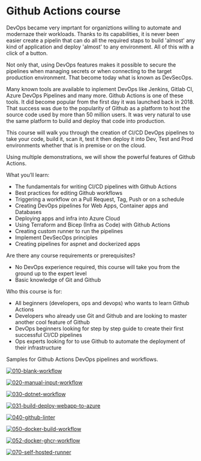 # Github Actions course

DevOps became very imprtant for organiztions willing to automate and modernaze their workloads. Thanks to its capabilities, it is never been easier create a pipelin that can do all the required staps to build 'almost' any kind of application and deploy 'almost' to any environment. All of this with a click of a button.

Not only that, using DevOps features makes it possible to secure the pipelines when managing secrets or when connecting to the target production environment. That become today what is known as DevSecOps.

Many known tools are available to inplement DevOps like Jenkins, Gitlab CI, Azure DevOps Pipelines and many more. Github Actions is one of these tools. It did become popular from the first day it was launched back in 2018. That success was due to the popularity of Github as a platform to host the source code used by more than 50 million users. It was very natural to use the same platform to build and deploy that code into production.

This course will walk you through the creation of CI/CD DevOps pipelines to take your code, build it, scan it, test it then deploy it into Dev, Test and Prod environments whether that is in premise or on the cloud.

Using multiple demonstrations, we will show the powerful features of Github Actions.

What you’ll learn:
- The fundamentals for writing CI/CD pipelines with Github Actions
- Best practices for editing Github workflows
- Triggering a workflow on a Pull Request, Tag, Push or on a schedule
- Creating DevOps pipelines for Web Apps, Container apps and Databases
- Deploying apps and infra into Azure Cloud
- Using Terraform and Bicep (Infra as Code) with Github Actions
- Creating custom runner to run the pipelines
- Implement DevSecOps principles
- Creating pipelines for aspnet and dockerized apps

Are there any course requirements or prerequisites?
- No DevOps experience required, this course will take you from the ground up to the expert level
- Basic knowledge of Git and Github

Who this course is for:
- All beginners (developers, ops and devops) who wants to learn Github Actions
- Developers who already use Git and Github and are looking to master another cool feature of Github
- DevOps beginners looking for step by step guide to create their first successful CI/CD pipelines
- Ops experts looking for to use Github to automate the deployment of their infrastructure

Samples for Github Actions DevOps pipelines and workflows.

[![010-blank-workflow](https://github.com/8infinitecloud/github-course-actions/actions/workflows/010-blank-workflow.yml/badge.svg)](https://github.com/8infinitecloud/github-course-actions/actions/workflows/010-blank-workflow.yml)

[![020-manual-input-workflow](https://github.com/8infinitecloud/github-course-actions/actions/workflows/020-manual-input-workflow.yml/badge.svg)](https://github.com/8infinitecloud/github-course-actions/actions/workflows/020-manual-input-workflow.yml)

[![030-dotnet-workflow](https://github.com/8infinitecloud/github-course-actions/actions/workflows/030-dotnet-workflow.yml/badge.svg)](https://github.com/8infinitecloud/github-course-actions/actions/workflows/030-dotnet-workflow.yml)

[![031-build-deploy-webapp-to-azure](https://github.com/HoussemDellai/github-actions-course/actions/workflows/031-build-deploy-webapp-to-azure.yml/badge.svg)](https://github.com/HoussemDellai/github-actions-course/actions/workflows/031-build-deploy-webapp-to-azure.yml)

[![040-github-linter](https://github.com/8infinitecloud/github-course-actions/actions/workflows/040-github-linter.yml/badge.svg)](https://github.com/8infinitecloud/github-course-actions/actions/workflows/040-github-linter.yml)

[![050-docker-build-workflow](https://github.com/8infinitecloud/github-course-actions/actions/workflows/050-docker-build-workflow.yml/badge.svg)](https://github.com/8infinitecloud/github-course-actions/actions/workflows/050-docker-build-workflow.yml)

[![052-docker-ghcr-workflow](https://github.com/8infinitecloud/github-course-actions/actions/workflows/052-docker-ghcr-workflow.yml/badge.svg)](https://github.com/8infinitecloud/github-course-actions/actions/workflows/052-docker-ghcr-workflow.yml)

[![070-self-hosted-runner](https://github.com/8infinitecloud/github-course-actions/actions/workflows/070-self-hosted-runner.yml/badge.svg)](https://github.com/8infinitecloud/github-course-actions/actions/workflows/070-self-hosted-runner.yml)
